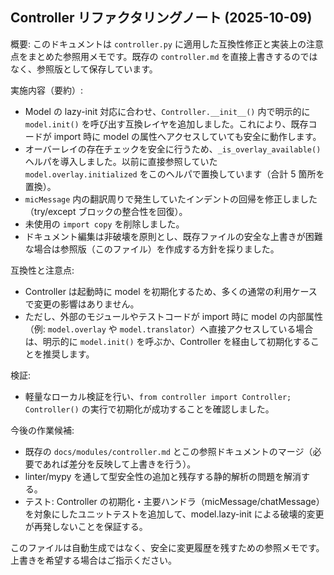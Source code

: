 ## Controller リファクタリングノート (2025-10-09)

概要:
このドキュメントは `controller.py` に適用した互換性修正と実装上の注意点をまとめた参照用メモです。既存の `controller.md` を直接上書きするのではなく、参照版として保存しています。

実施内容（要約）:
- Model の lazy-init 対応に合わせ、`Controller.__init__()` 内で明示的に `model.init()` を呼び出す互換レイヤを追加しました。これにより、既存コードが import 時に model の属性へアクセスしていても安全に動作します。
- オーバーレイの存在チェックを安全に行うため、`_is_overlay_available()` ヘルパを導入しました。以前に直接参照していた `model.overlay.initialized` をこのヘルパで置換しています（合計 5 箇所を置換）。
- `micMessage` 内の翻訳周りで発生していたインデントの回帰を修正しました（try/except ブロックの整合性を回復）。
- 未使用の `import copy` を削除しました。
- ドキュメント編集は非破壊を原則とし、既存ファイルの安全な上書きが困難な場合は参照版（このファイル）を作成する方針を採りました。

互換性と注意点:
- Controller は起動時に model を初期化するため、多くの通常の利用ケースで変更の影響はありません。
- ただし、外部のモジュールやテストコードが import 時に model の内部属性（例: `model.overlay` や `model.translator`）へ直接アクセスしている場合は、明示的に `model.init()` を呼ぶか、Controller を経由して初期化することを推奨します。

検証:
- 軽量なローカル検証を行い、`from controller import Controller; Controller()` の実行で初期化が成功することを確認しました。

今後の作業候補:
- 既存の `docs/modules/controller.md` とこの参照ドキュメントのマージ（必要であれば差分を反映して上書きを行う）。
- linter/mypy を通して型安全性の追加と残存する静的解析の問題を解消する。
- テスト: Controller の初期化・主要ハンドラ（micMessage/chatMessage）を対象にしたユニットテストを追加して、model.lazy-init による破壊的変更が再発しないことを保証する。

このファイルは自動生成ではなく、安全に変更履歴を残すための参照メモです。上書きを希望する場合はご指示ください。
